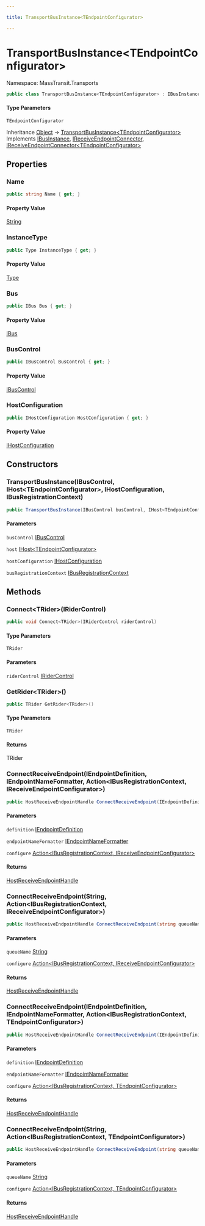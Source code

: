 ```yaml
---

title: TransportBusInstance<TEndpointConfigurator>

---
```


# TransportBusInstance\<TEndpointConfigurator\>

Namespace: MassTransit.Transports

```csharp
public class TransportBusInstance<TEndpointConfigurator> : IBusInstance, IReceiveEndpointConnector, IReceiveEndpointConnector<TEndpointConfigurator>
```

#### Type Parameters

`TEndpointConfigurator`<br/>

Inheritance [Object](https://learn.microsoft.com/en-us/dotnet/api/system.object) → [TransportBusInstance\<TEndpointConfigurator\>](../masstransit-transports/transportbusinstance-1)<br/>
Implements [IBusInstance](../masstransit-transports/ibusinstance), [IReceiveEndpointConnector](../masstransit/ireceiveendpointconnector), [IReceiveEndpointConnector\<TEndpointConfigurator\>](../masstransit/ireceiveendpointconnector-1)

## Properties

### **Name**

```csharp
public string Name { get; }
```

#### Property Value

[String](https://learn.microsoft.com/en-us/dotnet/api/system.string)<br/>

### **InstanceType**

```csharp
public Type InstanceType { get; }
```

#### Property Value

[Type](https://learn.microsoft.com/en-us/dotnet/api/system.type)<br/>

### **Bus**

```csharp
public IBus Bus { get; }
```

#### Property Value

[IBus](../../masstransit-abstractions/masstransit/ibus)<br/>

### **BusControl**

```csharp
public IBusControl BusControl { get; }
```

#### Property Value

[IBusControl](../../masstransit-abstractions/masstransit/ibuscontrol)<br/>

### **HostConfiguration**

```csharp
public IHostConfiguration HostConfiguration { get; }
```

#### Property Value

[IHostConfiguration](../masstransit-configuration/ihostconfiguration)<br/>

## Constructors

### **TransportBusInstance(IBusControl, IHost\<TEndpointConfigurator\>, IHostConfiguration, IBusRegistrationContext)**

```csharp
public TransportBusInstance(IBusControl busControl, IHost<TEndpointConfigurator> host, IHostConfiguration hostConfiguration, IBusRegistrationContext busRegistrationContext)
```

#### Parameters

`busControl` [IBusControl](../../masstransit-abstractions/masstransit/ibuscontrol)<br/>

`host` [IHost\<TEndpointConfigurator\>](../masstransit-transports/ihost-1)<br/>

`hostConfiguration` [IHostConfiguration](../masstransit-configuration/ihostconfiguration)<br/>

`busRegistrationContext` [IBusRegistrationContext](../masstransit/ibusregistrationcontext)<br/>

## Methods

### **Connect\<TRider\>(IRiderControl)**

```csharp
public void Connect<TRider>(IRiderControl riderControl)
```

#### Type Parameters

`TRider`<br/>

#### Parameters

`riderControl` [IRiderControl](../../masstransit-abstractions/masstransit-transports/iridercontrol)<br/>

### **GetRider\<TRider\>()**

```csharp
public TRider GetRider<TRider>()
```

#### Type Parameters

`TRider`<br/>

#### Returns

TRider<br/>

### **ConnectReceiveEndpoint(IEndpointDefinition, IEndpointNameFormatter, Action\<IBusRegistrationContext, IReceiveEndpointConfigurator\>)**

```csharp
public HostReceiveEndpointHandle ConnectReceiveEndpoint(IEndpointDefinition definition, IEndpointNameFormatter endpointNameFormatter, Action<IBusRegistrationContext, IReceiveEndpointConfigurator> configure)
```

#### Parameters

`definition` [IEndpointDefinition](../../masstransit-abstractions/masstransit/iendpointdefinition)<br/>

`endpointNameFormatter` [IEndpointNameFormatter](../../masstransit-abstractions/masstransit/iendpointnameformatter)<br/>

`configure` [Action\<IBusRegistrationContext, IReceiveEndpointConfigurator\>](https://learn.microsoft.com/en-us/dotnet/api/system.action-2)<br/>

#### Returns

[HostReceiveEndpointHandle](../../masstransit-abstractions/masstransit/hostreceiveendpointhandle)<br/>

### **ConnectReceiveEndpoint(String, Action\<IBusRegistrationContext, IReceiveEndpointConfigurator\>)**

```csharp
public HostReceiveEndpointHandle ConnectReceiveEndpoint(string queueName, Action<IBusRegistrationContext, IReceiveEndpointConfigurator> configure)
```

#### Parameters

`queueName` [String](https://learn.microsoft.com/en-us/dotnet/api/system.string)<br/>

`configure` [Action\<IBusRegistrationContext, IReceiveEndpointConfigurator\>](https://learn.microsoft.com/en-us/dotnet/api/system.action-2)<br/>

#### Returns

[HostReceiveEndpointHandle](../../masstransit-abstractions/masstransit/hostreceiveendpointhandle)<br/>

### **ConnectReceiveEndpoint(IEndpointDefinition, IEndpointNameFormatter, Action\<IBusRegistrationContext, TEndpointConfigurator\>)**

```csharp
public HostReceiveEndpointHandle ConnectReceiveEndpoint(IEndpointDefinition definition, IEndpointNameFormatter endpointNameFormatter, Action<IBusRegistrationContext, TEndpointConfigurator> configure)
```

#### Parameters

`definition` [IEndpointDefinition](../../masstransit-abstractions/masstransit/iendpointdefinition)<br/>

`endpointNameFormatter` [IEndpointNameFormatter](../../masstransit-abstractions/masstransit/iendpointnameformatter)<br/>

`configure` [Action\<IBusRegistrationContext, TEndpointConfigurator\>](https://learn.microsoft.com/en-us/dotnet/api/system.action-2)<br/>

#### Returns

[HostReceiveEndpointHandle](../../masstransit-abstractions/masstransit/hostreceiveendpointhandle)<br/>

### **ConnectReceiveEndpoint(String, Action\<IBusRegistrationContext, TEndpointConfigurator\>)**

```csharp
public HostReceiveEndpointHandle ConnectReceiveEndpoint(string queueName, Action<IBusRegistrationContext, TEndpointConfigurator> configure)
```

#### Parameters

`queueName` [String](https://learn.microsoft.com/en-us/dotnet/api/system.string)<br/>

`configure` [Action\<IBusRegistrationContext, TEndpointConfigurator\>](https://learn.microsoft.com/en-us/dotnet/api/system.action-2)<br/>

#### Returns

[HostReceiveEndpointHandle](../../masstransit-abstractions/masstransit/hostreceiveendpointhandle)<br/>
